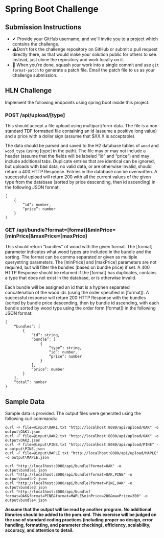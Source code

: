 # Spring Boot Challenge

## Submission Instructions

* ✔ Provide your GitHub username, and we'll invite you to a project which contains the challenge.
* ⚠️Don't fork the challenge repository on GitHub or submit a pull request directly there, as that would make your solution public for
  others to see. Instead, just clone the repository and work locally on it.
* 📧 When you're done, squash your work into a single commit and use `git format-patch` to generate a patch file. Email the patch file
  to us as your challenge submission.

## HLN Challenge

Implement the following endpoints using spring boot inside this project.

### POST /api/upload/[type]

This should accept a file upload using multipart/form-data. The file is a non-standard TDF formatted file containing an id (assume a
positive long value) and a price with a dollar sign (assume that $XX.X is acceptable).

The data should be parsed and saved to the H2 database tables of `wood` and `wood_type` (using [type] in the path). The file may or
may not include a header (assume that the fields will be labeled “id” and “price”) and may include additional tabs. Duplicate
entries that are identical can be ignored, but uploads with bad data, no valid data, or are otherwise invalid, should return a 400
HTTP Response. Entries in the database can be overwritten. A successful upload will return 200 with all the current values of the
given type from the database (sorted by price descending, then id ascending) in the following JSON format:

```
[ 
    { 
        “id”: number, 
        “price”: number 
    } 
]
```

### GET /api/bundle?format=[format]&minPrice=[minPrice]&maxPrice=[maxPrice]

This should return “bundles” of wood with the given format. The [format] parameter indicates what wood types are included in the
bundle and the sorting. The format can be comma separated or given as multiple querystring parameters. The [minPrice] and [maxPrice]
parameters are not required, but will filter the bundles (based on bundle price) if set. A 400 HTTP Response should be returned
if the [format] has duplicates, contains a type that does not exist in the database, or is otherwise invalid.

Each bundle will be assigned an id that is a hyphen separated concatenation of the wood ids (using the order specified in [format]).
A successful response will return 200 HTTP Response with the bundles (sorted by bundle price descending, then by bundle id
ascending, with each bundle sorted by wood type using the order form [format]) in the following JSON format:

```
{ 
	“bundles”: [
		{ 
			“id”: string, 
			“bundle”: [
				{ 
					“type”: string, 
					“id”: number, 
					“price”: number
				}
			], 
			“price”: number
		}
	], 
	“total”: number
}
```

## Sample Data 

Sample data is provided. The output files were generated using the following curl commands:

```
curl -F file=@input\OAK1.txt "http://localhost:8080/api/upload/OAK" -o output\OAK1.json
curl -F file=@input\OAK2.txt "http://localhost:8080/api/upload/OAK" -o output\OAK2.json
curl -F file=@input\PINE.txt "http://localhost:8080/api/upload/PINE" -o output\PINE.json
curl -F file=@input\MAPLE.txt "http://localhost:8080/api/upload/MAPLE" -o output\MAPLE.json

curl "http://localhost:8080/api/bundle?format=OAK" -o output\bundle1.json
curl "http://localhost:8080/api/bundle?format=OAK,PINE" -o output\bundle2.json
curl "http://localhost:8080/api/bundle?format=PINE,OAK" -o output\bundle3.json
curl "http://localhost:8080/api/bundle?format=OAK&format=PINE&format=MAPLE&minPrice=200&maxPrice=300" -o output\bundle4.json
```

**Assume that the output will be read by another program. No additional libraries should be added to the pom.xml. This exercise will
be judged on the use of standard coding practices (including proper oo design, error handling, formatting, and parameter checking),
efficiency, scalability, accuracy, and attention to detail.**